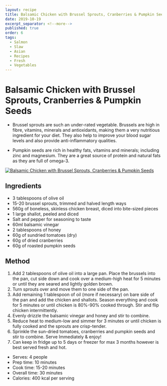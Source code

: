 ```yaml
---
layout: recipe
title: Balsamic Chicken with Brussel Sprouts, Cranberries & Pumpkin Seeds
date: 2019-10-19
excerpt_separator: <!--more-->
published: true
order: 6
tags:
  - Salmon
  - Slaw
  - Asian
  - Recipes
  - Fresh
  - Vegetables
---
```


# Balsamic Chicken with Brussel Sprouts, Cranberries & Pumpkin Seeds

-	Brussel sprouts are such an under-rated vegetable. Brussels are high in fibre, vitamins, minerals and antioxidants, making them a very nutritious ingredient for your diet. They also help to improve your blood sugar levels and also provide anti-inflammatory qualities.

-	Pumpkin seeds are rich in healthy fats, vitamins and minerals; including zinc and magnesium. They are a great source of protein and natural fats as they are full of omega-3.

<!--more-->

[![Balsamic Chicken with Brussel Sprouts, Cranberries & Pumpkin Seeds](//_uploads/balsamicchickenbrussels.jpg)](//_uploads/balsamicchickenbrussels.jpg)

## Ingredients

- 3 tablespoons of olive oil
- 15-20 brussel sprouts, trimmed and halved length ways
- 560g of boneless, skinless chicken breast, diced into bite-sized pieces
- 1 large shallot, peeled and diced
- Salt and pepper for seasoning to taste
- 60ml balsamic vinegar
- 2 tablespoons of honey
- 60g of sundried tomatoes (dry)
- 60g of dried cranberries
- 60g of roasted pumpkin seeds


## Method

1.	Add 2 tablespoons of olive oil into a large pan. Place the brussels into the pan, cut side down and cook over a medium-high heat for 5 minutes or until they are seared and lightly golden brown.
2.	Turn sprouts over and move them to one side of the pan.
3.	Add remaining 1 tablespoon of oil (more if necessary) on bare side of the pan and add the chicken and shallots. Season everything and cook for 5 minutes or until chicken is 80%-90% cooked through. Stir and flip chicken intermittently.
4.	Evenly drizzle the balsamic vinegar and honey and stir to combine.
5.	Reduce heat to medium-low and simmer for 3 minutes or until chicken is fully cooked and the sprouts are crisp-tender.
6.	Sprinkle the sun-dried tomatoes, cranberries and pumpkin seeds and stir to combine. Serve Immediately & enjoy!
7.	Can keep in fridge up to 5 days or freezer for max 3 months however is best served fresh and hot.   

- Serves: 4 people
- Prep time: 10 minutes
- Cook time: 15-20 minutes
- Overall time: 30 minutes
- Calories: 400 kcal per serving
